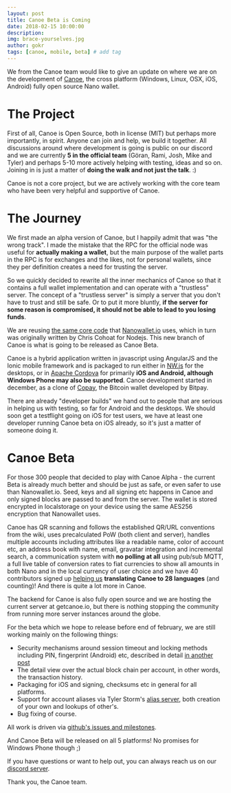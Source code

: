 ```yaml
---
layout: post
title: Canoe Beta is Coming
date: 2018-02-15 10:00:00
description: 
img: brace-yourselves.jpg  
author: gokr
tags: [canoe, mobile, beta] # add tag
---
```


We from the Canoe team would like to give an update on where we are on the development of [Canoe](https://getcanoe.io), the cross platform (Windows, Linux, OSX, iOS, Android) fully open source Nano wallet.

<!--more-->

# The Project
First of all, Canoe is Open Source, both in license (MIT) but perhaps more importantly, in spirit. Anyone can join and help, we build it together. All discussions around where development is going is public on our discord and we are currently **5 in the official team** (Göran, Rami, Josh, Mike and Tyler) and perhaps 5-10 more actively helping with testing, ideas and so on. Joining in is just a matter of **doing the walk and not just the talk**. :)

Canoe is not a core project, but we are actively working with the core team who have been very helpful and supportive of Canoe.

# The Journey
We first made an alpha version of Canoe, but I happily admit that was "the wrong track". I made the mistake that the RPC for the official node was useful for **actually making a wallet**, but the main purpose of the wallet parts in the RPC is for exchanges and the likes, not for personal wallets, since they per definition creates a need for trusting the server.

So we quickly decided to rewrite all the inner mechanics of Canoe so that it contains a full wallet implementation and can operate with a "trustless" server. The concept of a "trustless server" is simply a server that you don't have to trust and still be safe. Or to put it more bluntly, **if the server for some reason is compromised, it should not be able to lead to you losing funds**.

We are reusing [the same core code](https://github.com/chriscohoat/rai-wallet) that [Nanowallet.io](https://nanowallet.io) uses, which in turn was originally written by Chris Cohoat for Nodejs. This new branch of Canoe is what is going to be released as Canoe Beta.

Canoe is a hybrid application written in javascript using AngularJS and the Ionic mobile framework and is packaged to run either in [NW.js](https://nwjs.io/) for the desktops, or in [Apache Cordova](https://cordova.apache.org/) for primarily **iOS and Android, although Windows Phone may also be supported**. Canoe development started in december, as a clone of [Copay](https://copay.io), the Bitcoin wallet developed by Bitpay.

There are already "developer builds" we hand out to people that are serious in helping us with testing, so far for Android and the desktops. We should soon get a testflight going on iOS for test users, we have at least one developer running Canoe beta on iOS already, so it's just a matter of someone doing it.

# Canoe Beta
For those 300 people that decided to play with Canoe Alpha - the current Beta is already much better and should be just as safe, or even safer to use than Nanowallet.io. Seed, keys and all signing etc happens in Canoe and only signed blocks are passed to and from the server. The wallet is stored encrypted in localstorage on your device using the same AES256 encryption that Nanowallet uses.

Canoe has QR scanning and follows the established QR/URL conventions from the wiki, uses precalculated PoW (both client and server), handles multiple accounts including attributes like a readable name, color of account etc, an address book with name, email, gravatar integration and incremental search, a communication system with **no polling at all** using pub/sub MQTT, a full live table of conversion rates to fiat currencies to show all amounts in both Nano and in the local currency of user choice and we have 40 contributors signed up [helping us](https://poeditor.com/join/project/cnSZa85DRN) **translating Canoe to 28 languages** (and counting)! And there is quite a lot more in Canoe.

The backend for Canoe is also fully open source and we are hosting the current server at getcanoe.io, but there is nothing stopping the community from running more server instances around the globe.

For the beta which we hope to release before end of february, we are still working mainly on the following things:

* Security mechanisms around session timeout and locking methods including PIN, fingerprint (Android) etc, described in detail [in another post](https://getcanoe.io/2018/02/11/security-in-beta.html)
* The detail view over the actual block chain per account, in other words, the transaction history.
* Packaging for iOS and signing, checksums etc in general for all platforms.
* Support for account aliases via Tyler Storm's [alias server](https://getcanoe.io/2018/02/11/nano-alias-alpha.html), both creation of your own and lookups of other's.
* Bug fixing of course.

All work is driven via [github's issues and milestones](https://github.com/getcanoe/canoe/milestone/2).

And Canoe Beta will be released on all 5 platforms! No promises for Windows Phone though ;)

If you have questions or want to help out, you can always reach us on our [discord server](https://discord.gg/ecVcJM3).

Thank you, the Canoe team.